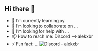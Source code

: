 ## Hi there 👋

- 🌱 I’m currently learning py.
- 👯 I’m looking to collaborate on ...
- 🤔 I’m looking for help with ...
- 📫 How to reach me: Discord --> alekxbr
- ⚡ Fun fact: ...
 ![Discord](https://img.shields.io/badge/discord-3670A0?style=for-the-badge&logo=discord&logoColor=%23FFFFFF) - alekxbr
